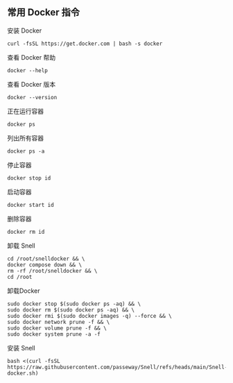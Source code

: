 ## 常用 Docker 指令

安装 Docker
```
curl -fsSL https://get.docker.com | bash -s docker
```
查看 Docker 帮助
```
docker --help
```
查看 Docker 版本
```
docker --version
```

正在运行容器
```
docker ps
```
列出所有容器
```
docker ps -a
```
停止容器
```
docker stop id
```
启动容器
```
docker start id
```
删除容器
```
docker rm id
```
卸载 Snell
```
cd /root/snelldocker && \
docker compose down && \
rm -rf /root/snelldocker && \
cd /root
```
卸载Docker
```
sudo docker stop $(sudo docker ps -aq) && \
sudo docker rm $(sudo docker ps -aq) && \
sudo docker rmi $(sudo docker images -q) --force && \
sudo docker network prune -f && \
sudo docker volume prune -f && \
sudo docker system prune -a -f
```
安装 Snell
```
bash <(curl -fsSL https://raw.githubusercontent.com/passeway/Snell/refs/heads/main/Snell-docker.sh)
```
